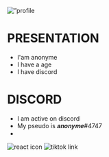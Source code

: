 <p align=”center”>
<img width=”150" height=”150" src="https://avatars.githubusercontent.com/u/116027312?s=400&u=83f1e1511eb1fa417a6aed1d039ea198484d4385&v=4" alt=”profile picture”> </p>

# PRESENTATION
- I'am anonyme
- I have a age
- I have discord

# DISCORD
- I am active on discord
- My pseudo is 𝒂𝒏𝒐𝒏𝒚𝒎𝒆#4747
- 

![react icon](https://img.shields.io/badge/Code-React-informational?style=flat&logo=react&color=61DAFB) 
![tiktok link](https://www.tiktok.com/@shadow_osint)                                   
                                                                                                                          
